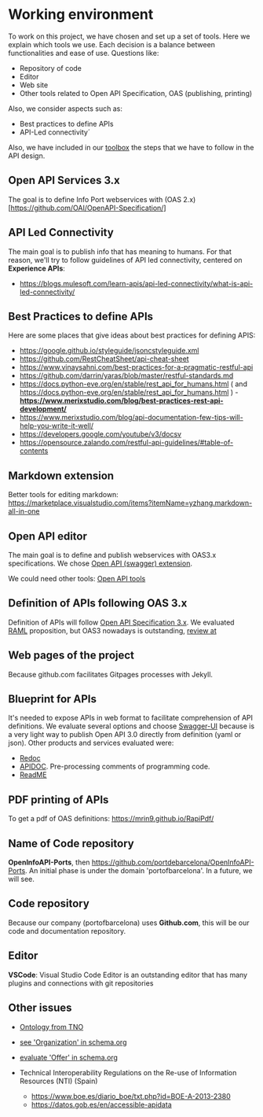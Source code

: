 # Working environment
To work on this project, we have chosen and set up a set of tools. Here we explain which tools we use. Each decision is a balance between functionalities and ease of use. Questions like:
- Repository of code
- Editor
- Web site
- Other tools related to Open API Specification, OAS (publishing, printing)

Also, we consider aspects such as:
- Best practices to define APIs
- API-Led connectivity´

Also, we have included in our [toolbox](./toolbox.md) the steps that we have to follow in the API design.
## Open API Services 3.x
The goal is to define Info Port webservices with (OAS 2.x)[https://github.com/OAI/OpenAPI-Specification/]

## API Led Connectivity
The main goal is to publish info that has meaning to humans. For that reason, we'll try to follow guidelines of API led connectivity, centered on **Experience APIs**:
- https://blogs.mulesoft.com/learn-apis/api-led-connectivity/what-is-api-led-connectivity/

## Best Practices to define APIs
Here are some places that give ideas about best practices for defining APIS:
- https://google.github.io/styleguide/jsoncstyleguide.xml
- https://github.com/RestCheatSheet/api-cheat-sheet
- https://www.vinaysahni.com/best-practices-for-a-pragmatic-restful-api
- https://github.com/darrin/yaras/blob/master/restful-standards.md
- https://docs.python-eve.org/en/stable/rest_api_for_humans.html ( and https://docs.python-eve.org/en/stable/rest_api_for_humans.html )
-**https://www.merixstudio.com/blog/best-practices-rest-api-development/**
- https://www.merixstudio.com/blog/api-documentation-few-tips-will-help-you-write-it-well/
- https://developers.google.com/youtube/v3/docsv
- https://opensource.zalando.com/restful-api-guidelines/#table-of-contents

## Markdown extension
Better tools for editing markdown: https://marketplace.visualstudio.com/items?itemName=yzhang.markdown-all-in-one

## Open API editor
The main goal is to define and publish webservices with OAS3.x specifications. We chose [Open API (swagger) extension](https://marketplace.visualstudio.com/items?itemName=42Crunch.vscode-openapi).

We could need other tools: [Open API tools](https://openapi.tools/)

## Definition of APIs following OAS 3.x
Definition of APIs will follow [Open API Specification 3.x](https://github.com/OAI/OpenAPI-Specification). We evaluated [RAML](https://raml.org/) proposition, but OAS3 nowadays is outstanding, [review at](https://nordicapis.com/oas-vs-raml-whats-the-difference/)

## Web pages of the project
Because github.com facilitates Gitpages processes with Jekyll.

## Blueprint for APIs
It's needed to expose APIs in web format to facilitate comprehension of API definitions. We evaluate several options and choose [Swagger-UI](https://swagger.io/tools/swagger-ui/)  because is a very light way to publish Open API 3.0 directly from definition (yaml or json). Other products and services evaluated were:
- [Redoc](https://github.com/Redocly/redoc)
- [APIDOC](https://apidocjs.com/). Pre-processing comments of programming code.
- [ReadME](https://readme.com/documentation)
  
## PDF printing of APIs
To get a pdf of OAS definitions: https://mrin9.github.io/RapiPdf/

## Name of Code repository
**OpenInfoAPI-Ports**, then https://github.com/portdebarcelona/OpenInfoAPI-Ports. An initial phase is under the domain 'portofbarcelona'. In a future, we will see.

## Code repository
Because our company (portofbarcelona) uses **Github.com**, this will be our code and documentation repository.

## Editor
**VSCode**: Visual Studio Code Editor is an outstanding editor that has many plugins and connections with git repositories


## Other issues
- [Ontology from TNO](https://ontology.tno.nl/) 

- [see 'Organization' in schema.org](https://schema.org/Organization)
- [evaluate 'Offer' in schema.org](https://schema.org/Offer)

- Technical Interoperability Regulations on the Re-use of Information Resources (NTI) (Spain)
  - https://www.boe.es/diario_boe/txt.php?id=BOE-A-2013-2380
  - https://datos.gob.es/en/accessible-apidata



